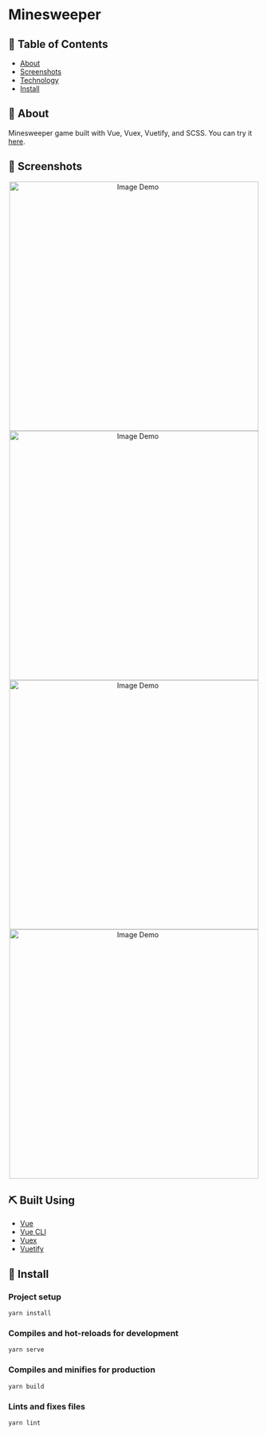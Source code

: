 # Minesweeper

## 📝 Table of Contents
- [About](#about)
- [Screenshots](#screenshots)
- [Technology](#tech)
- [Install](#Install)

## 🧐 About <a name = "about"></a>
Minesweeper game built with Vue, Vuex, Vuetify, and SCSS. You can try it [here](https://aashrafh.github.io/minesweeper/).

## 🎥 Screenshots 
<div name="screenshots" align="center" width=1189px>
  <p align="center">
    <img src="https://github.com/aashrafh/minesweeper/blob/master/demo/minesweeper-1.png" alt="Image Demo" width="500"><br/>
    <img src="https://github.com/aashrafh/minesweeper/blob/master/demo/minesweeper-2.png" alt="Image Demo" width="500"><br/>
    <img src="https://github.com/aashrafh/minesweeper/blob/master/demo/minesweeper-3.png" alt="Image Demo" width="500"><br/>
    <img src="https://github.com/aashrafh/minesweeper/blob/master/demo/minesweeper-4.png" alt="Image Demo" width="500">
  </p>
  </div>

## ⛏️ Built Using <a name = "tech"></a>
- [Vue](https://vuejs.org/)
- [Vue CLI](https://cli.vuejs.org/)
- [Vuex](https://vuex.vuejs.org/)
- [Vuetify](https://vuetifyjs.com/)


## 🏁 Install <a name = "Install"></a>
### Project setup
```
yarn install
```

### Compiles and hot-reloads for development
```
yarn serve
```

### Compiles and minifies for production
```
yarn build
```

### Lints and fixes files
```
yarn lint
```
